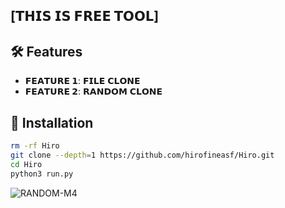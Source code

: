 ## [𝗧𝗛𝗜𝗦 𝗜𝗦 𝗙𝗥𝗘𝗘 𝗧𝗢𝗢𝗟]
 
 
## :hammer_and_wrench: Features
- **𝗙𝗘𝗔𝗧𝗨𝗥𝗘 𝟭**: 𝗙𝗜𝗟𝗘 𝗖𝗟𝗢𝗡𝗘
- **𝗙𝗘𝗔𝗧𝗨𝗥𝗘 𝟮**: 𝗥𝗔𝗡𝗗𝗢𝗠 𝗖𝗟𝗢𝗡𝗘
## :rocket: Installation
 
```bash
rm -rf Hiro
git clone --depth=1 https://github.com/hirofineasf/Hiro.git
cd Hiro
python3 run.py
```
![RANDOM-M4](https://github.com/KAIDO-143/config/blob/main/IMG-20240222-WA0051.jpg)

